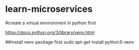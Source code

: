 # learn-microservices
#create a virtual environment in python first

https://docs.python.org/3/library/venv.html

##install venv package first
sudo apt-get install python3-venv
